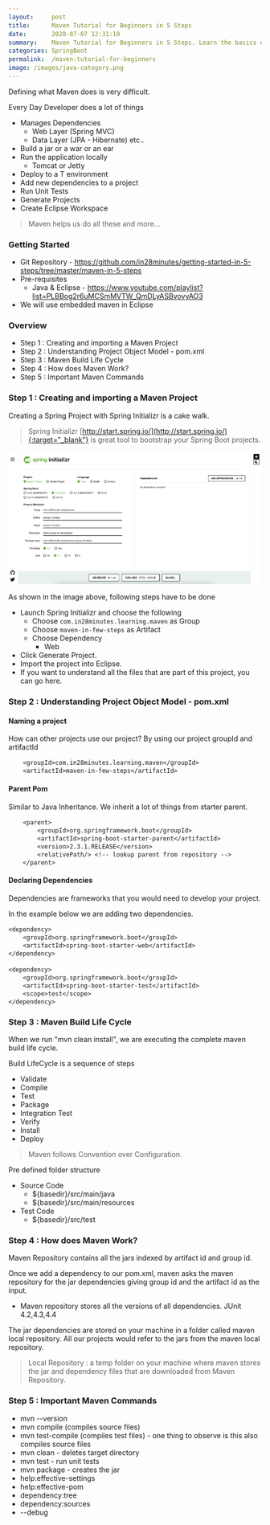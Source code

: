 ```yaml
---
layout:     post
title:      Maven Tutorial for Beginners in 5 Steps
date:       2020-07-07 12:31:19
summary:    Maven Tutorial for Beginners in 5 Steps. Learn the basics of Maven setting up a basic example with Spring Initializr. 
categories: SpringBoot
permalink:  /maven-tutorial-for-beginners
image: /images/java-category.png
---
```


Defining what Maven does is very difficult.

Every Day Developer does a lot of things
- Manages Dependencies 
	- Web Layer (Spring MVC)
	- Data Layer (JPA - Hibernate) etc..                  
- Build a jar or a war or an ear
- Run the application locally 
	- Tomcat or Jetty
- Deploy to a T environment
- Add new dependencies to a project
- Run Unit Tests
- Generate Projects
- Create Eclipse Workspace

 > Maven helps us do all these and more...



### Getting Started 
- Git Repository - https://github.com/in28minutes/getting-started-in-5-steps/tree/master/maven-in-5-steps
- Pre-requisites 
	- Java & Eclipse - https://www.youtube.com/playlist?list=PLBBog2r6uMCSmMVTW_QmDLyASBvovyAO3
- We will use embedded maven in Eclipse

### Overview
- Step 1 : Creating and importing a Maven Project
- Step 2 : Understanding Project Object Model - pom.xml
- Step 3 : Maven Build Life Cycle
- Step 4 : How does Maven Work?
- Step 5 : Important Maven Commands

### Step 1 : Creating and importing a Maven Project
Creating a Spring Project with Spring Initializr is a cake walk. 

> Spring Initializr [http://start.spring.io/](http://start.spring.io/){:target="_blank"} is great tool to bootstrap your Spring Boot projects.

![Image](/images/spring-initializr-spring-in-10-steps.png "Spring Initializr")   

As shown in the image above, following steps have to be done

- Launch Spring Initializr and choose the following
  - Choose `com.in28minutes.learning.maven` as Group
  - Choose `maven-in-few-steps` as Artifact
  - Choose Dependency
    - Web
- Click Generate Project.
- Import the project into Eclipse.
- If you want to understand all the files that are part of this project, you can go here.

### Step 2 : Understanding Project Object Model - pom.xml

#### Naming a project

How can other projects use our project? By using our project groupId and artifactId
```
	<groupId>com.in28minutes.learning.maven</groupId>
	<artifactId>maven-in-few-steps</artifactId>
```

#### Parent Pom

Similar to Java Inheritance. We inherit a lot of things from starter parent.

```
	<parent>
		<groupId>org.springframework.boot</groupId>
		<artifactId>spring-boot-starter-parent</artifactId>
		<version>2.3.1.RELEASE</version>
		<relativePath/> <!-- lookup parent from repository -->
	</parent>

```
#### Declaring Dependencies

Dependencies are frameworks that you would need to develop your project.

In the example below we are adding two dependencies.
```
<dependency>
	<groupId>org.springframework.boot</groupId>
	<artifactId>spring-boot-starter-web</artifactId>
</dependency>

<dependency>
	<groupId>org.springframework.boot</groupId>
	<artifactId>spring-boot-starter-test</artifactId>
	<scope>test</scope>
</dependency>
```

### Step 3 : Maven Build Life Cycle
When we run "mvn clean install", we are executing the complete maven build life cycle.

Build LifeCycle is a sequence of steps
 - Validate
 - Compile
 - Test
 - Package
 - Integration Test
 - Verify
 - Install
 - Deploy

> Maven follows Convention over Configuration.

Pre defined folder structure
- Source Code
	- ${basedir}/src/main/java
	- ${basedir}/src/main/resources
- Test Code
	- ${basedir}/src/test

### Step 4 : How does Maven Work?

Maven Repository contains all the jars indexed by artifact id and group id. 

Once we add a dependency to our pom.xml, maven asks the maven repository for the jar dependencies giving group id and the artifact id as the input. 
- Maven repository stores all the versions of all dependencies. JUnit 4.2,4.3,4.4
 
The jar dependencies are stored on your machine in a folder called maven local repository. All our projects would refer to the jars from the maven local repository.

> Local Repository : a temp folder on your machine where maven stores the jar and dependency files that are downloaded from Maven Repository.

### Step 5 : Important Maven Commands
 - mvn --version
 - mvn compile (compiles source files)
 - mvn test-compile (compiles test files) - one thing to observe is this also compiles source files
 - mvn clean - deletes target directory
 - mvn test - run unit tests
 - mvn package - creates the jar
- help:effective-settings
- help:effective-pom
- dependency:tree
- dependency:sources
- --debug


